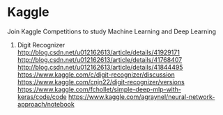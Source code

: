 # Kaggle
Join Kaggle Competitions to study Machine Learning and Deep Learning

1. Digit Recognizer 
http://blog.csdn.net/u012162613/article/details/41929171
http://blog.csdn.net/u012162613/article/details/41768407
http://blog.csdn.net/u012162613/article/details/41844495
https://www.kaggle.com/c/digit-recognizer/discussion
https://www.kaggle.com/cnjn22/digit-recognizer/versions
https://www.kaggle.com/fchollet/simple-deep-mlp-with-keras/code/code
https://www.kaggle.com/agraynel/neural-network-approach/notebook
